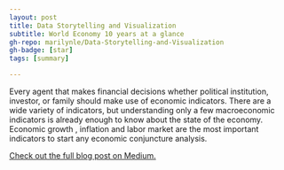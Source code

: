 ```yaml
---
layout: post
title: Data Storytelling and Visualization
subtitle: World Economy 10 years at a glance
gh-repo: marilynle/Data-Storytelling-and-Visualization
gh-badge: [star]
tags: [summary]

---
```


Every agent that makes financial decisions whether political institution, investor, or family should make use of economic indicators. There are a wide variety of indicators, but understanding only a few macroeconomic indicators is already enough to know about the state of the economy. Economic growth , inflation and labor market are the most important indicators to start any economic conjuncture analysis.

[Check out the full blog post on Medium.](https://medium.com/@esko.marilyn/world-economy-10-years-at-a-glance-59faa2336d85)
